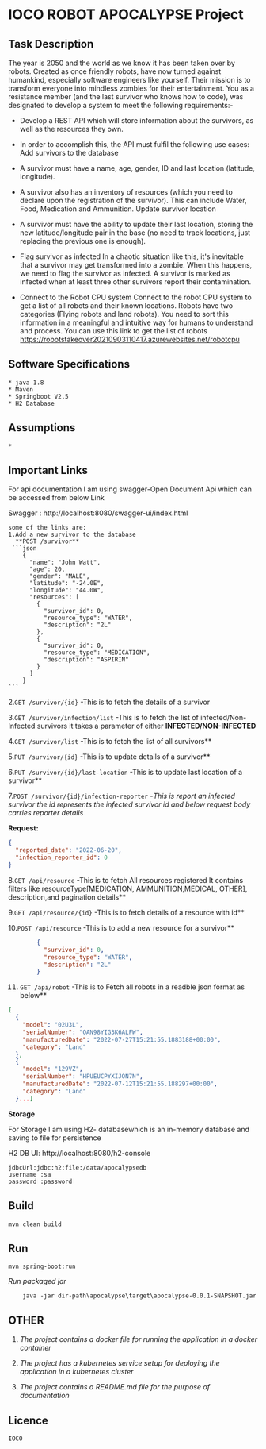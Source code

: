 # IOCO ROBOT APOCALYPSE Project

## Task Description
The year is 2050 and the world as we know it has been taken over by robots. Created as 
once friendly robots, have now turned against humankind, especially software engineers 
like yourself. Their mission is to transform everyone into mindless zombies for their 
entertainment. You as a resistance member (and the last survivor who knows how to code), 
was designated to develop a system to meet the following requirements:-

* Develop a REST API  which will store information about the survivors, as well as the resources 
they own.

* In order to accomplish this, the API must fulfil the following use cases:
  Add survivors to the database
* A survivor must have a name, age, gender, ID and last location (latitude, longitude).
* A survivor also has an inventory of resources (which you need to declare upon the 
  registration of the survivor). This can include Water, Food, Medication and Ammunition.
  Update survivor location
* A survivor must have the ability to update their last location, storing the new 
  latitude/longitude pair in the base (no need to track locations, just replacing the previous 
  one is enough).
* Flag survivor as infected
  In a chaotic situation like this, it's inevitable that a survivor may get transformed into a 
  zombie. When this happens, we need to flag the survivor as infected.
  A survivor is marked as infected when at least three other survivors report their 
  contamination.

* Connect to the Robot CPU system
  Connect to the robot CPU system to get a list of all robots and their known locations. Robots 
  have two categories (Flying robots and land robots). You need to sort this information in a 
  meaningful and intuitive way for humans to understand and process. You can use this link 
  to get the list of robots
  https://robotstakeover20210903110417.azurewebsites.net/robotcpu


## Software Specifications
    * java 1.8
    * Maven
    * Springboot V2.5
    * H2 Database

## Assumptions
    *
    
## Important Links
   For api documentation I am using swagger-Open Document Api which can be accessed from below Link
      
   Swagger : http://localhost:8080/swagger-ui/index.html

    some of the links are:
    1.Add a new survivor to the database
	  **POST /survivor**
	 ```json
        {
          "name": "John Watt",
          "age": 20,
          "gender": "MALE",
          "latitude": "-24.0E",
          "longitude": "44.0W",
          "resources": [
            {
              "survivor_id": 0,
              "resource_type": "WATER",
              "description": "2L"
            },
            {
              "survivor_id": 0,
              "resource_type": "MEDICATION",
              "description": "ASPIRIN"
            }
          ]
        }
	```	

2.```GET /survivor/{id}``` -This is to fetch the details of a survivor
	    
3.```GET /survivor/infection/list``` -This is to fetch the list of infected/Non-Infected survivors it takes a parameter of either **INFECTED/NON-INFECTED**

4.```GET /survivor/list``` -This is to fetch the list of all survivors**

5.```PUT /survivor/{id}``` -This is to update details of a survivor**

6.```PUT /survivor/{id}/last-location``` -This is to update last location of a  survivor**

7.```POST /survivor/{id}/infection-reporter``` -*This is report an infected survivor the id represents the infected survivor id and below request body carries reporter details*

**Request:**
```json
{
  "reported_date": "2022-06-20",
  "infection_reporter_id": 0
}
```
8.```GET /api/resource``` -This is to fetch All resources registered It contains filters like resourceType[MEDICATION, AMMUNITION,MEDICAL, OTHER], description,and pagination details**

9.```GET /api/resource/{id}``` -This is to fetch details of a resource with id**

10.```POST /api/resource``` -This is to add a new resource for a survivor**
```json
        {
          "survivor_id": 0,
          "resource_type": "WATER",
          "description": "2L"
        }
```
11. ```GET /api/robot``` -This is to Fetch all robots in a readble json format as below**
```json
[
  {
    "model": "02U3L",
    "serialNumber": "OAN98YIG3K6ALFW",
    "manufacturedDate": "2022-07-27T15:21:55.1883188+00:00",
    "category": "Land"
  },
  {
    "model": "129VZ",
    "serialNumber": "HPUEUCPYXIJON7N",
    "manufacturedDate": "2022-07-12T15:21:55.188297+00:00",
    "category": "Land"
  }...]
```


   
**Storage**

For Storage I am using H2- databasewhich is an in-memory database and saving to file for persistence

H2 DB UI: http://localhost:8080/h2-console   
```
jdbcUrl:jdbc:h2:file:/data/apocalypsedb
username :sa
password :password
```
    
## Build
    mvn clean build

## Run
    mvn spring-boot:run
 *Run packaged jar*
```
    java -jar dir-path\apocalypse\target\apocalypse-0.0.1-SNAPSHOT.jar
```
## OTHER
  1. *The project contains a docker file for running the application in a docker container*

  2. *The project has a kubernetes service setup for deploying the application in a kubernetes cluster*
  
  3. *The project contains a README.md file for the purpose of documentation*

## Licence

    IOCO
